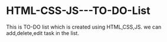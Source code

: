 # HTML-CSS-JS---TO-DO-List
This is TO-DO list 
which is created 
using HTML,CSS,JS.
we can add,delete,edit task in the list.
